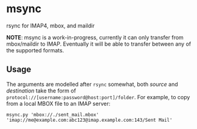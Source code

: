 msync
=====

rsync for IMAP4, mbox, and maildir

**NOTE**: msync is a work-in-progress, currently it can only transfer from
mbox/maildir to IMAP. Eventually it will be able to transfer between
any of the supported formats.

## Usage

The arguments are modelled after `rsync` somewhat, both *source* and *destination*
take the form of `protocol://[username:password@host:port]/folder`. For example, to
copy from a local MBOX file to an IMAP server:

    msync.py 'mbox://./sent_mail.mbox' 'imap://me@example.com:abc123@imap.example.com:143/Sent Mail'

